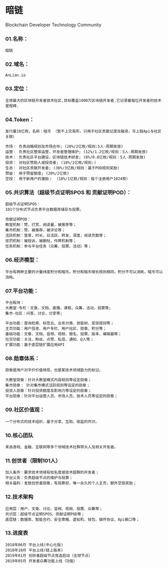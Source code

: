 # 暗链
Blockchain Developer Technology Community

### 01.名称：

    暗链
        
### 02.域名： 

    AnLian.io

### 03.定位： 

    全球最大的区块链开发者技术社区,目标覆盖1000万区块链开发者,它记录着每位开发者的技术里程碑.

### 04.Token：

    发行量10亿枚，名称：暗币 （暂不上交易所，只用于社区贡献记录及融资，币上链Api与社区关联）

    市场： 负责战略规划及市场合作; (20%/2亿枚/规则:5人-周期发放)
    运营： 负责社区整体运营，开发者管理维护; (12%/1.2亿枚/规则：5人-周期发放)
    技术： 负责社区平台建设，区块链技术研发; (8%/0.8亿枚/规则：5人-周期发放)
    投资： 对社区赞助人或投资者; (10%/1亿枚/规则:)
    生态： 对社区贡献开发者; (30%/3亿枚/规则：基于POD规则奖励) 
    预留： 用于预留额度; (20%/2亿枚)
    空投： 用于新用户的激励； （10%/1亿枚/规则：每个注册用户1024枚）

### 05.共识算法（超级节点证明SPOS 和 贡献证明POD）：

    超级节点证明SPOS：
    101个分布式节点负责平台数据库储存与投票。
    
    贡献证明POD：
    教堂机制：赞，打赏，阅读量，被推荐等； 
    集市机制：赞，被推荐，被评论等；
    活跃机制：登录，时长，日活跃，转发，深度，阅读页数等； 
    惩罚机制：被投诉，被删帖，作弊机制等； 
    任务机制：参与平台任务（众筹、投票、活动）等； 

### 06.经济模型：
    
    平台有两种主要的计量纬度积分和暗币。积分和暗币增长规则相同，积分不可以消耗，暗币可以消耗。 

### 07.平台功能：

    平台板块：
    大教堂-专栏：文章，文档，直播，课程，众筹，活动，投票等;
    集市-社区：问答，讨论，分享等;
    
    平台功能：查询检索、标签云、业务分类、技能树、奖惩规则等；
    主页功能：用户信息、用户专栏、用户社区、勋章、积分等；
    基础功能：文章、文档、音频、视频、报名、投票、版本、编辑器等；
    社交功能：关注、粉丝、点赞、私信、通知、@人等；
    扩展功能：基于底层链扩展应用API

### 08.勋章体系：
    
    勋章是用户对平价价值体现，也是某技术领域能力的标记。
    
    大教堂勋章：针对大教堂模式内容规则等设定勋章；
    集市勋章： 针对集市模式活跃规则等设定的勋章；
    投资人勋章：针对投资额度及影响力等设定的勋章；
    平台勋章：针对平台运营人员、市场人员、技术人员等设定的勋章；
    
### 09.社区价值观：

    一个分布式的技术组织，基于分享、互助、收益的共识。

### 10.核心团队

    来自游戏、金融、互联网等多个领域技术社群带头人及相关开发者。

### 11.创世者（限制101人）

    加入条件：要求技术领域有知名度或技术超群的开发者；
    平台义务：负责超级节点的维护与投票；
    相关福利：发放创世者勋章，有投票权，唯一永久的个人主页，额外空投奖励；
    
### 12.技术架构

    应用层：用户、文章、讨论、音频、视频、投票、众筹等；
    共识层：超级节点证明SPOS、贡献证明POD等；
    底层链：数据库、智能合约、安全策略、虚拟机、钱包、插件协议、Api接口等；

### 13.进度表

    2018年06月 平台上线(中心化版)
    2018年10月 平台上线(链上版本)
    2019年01月 创世者超级节点竞选启动（全球节点）
    2019年05月 开发者众筹功能上线（功能）

